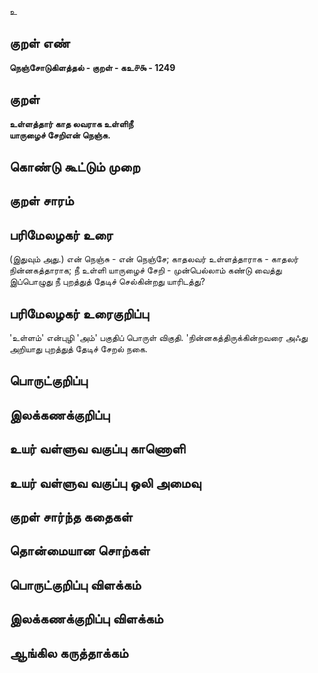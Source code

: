 உ

## குறள் எண் 

**நெஞ்சோடுகிளத்தல் - குறள் - கஉ௪௯ - 1249**

## குறள் 

**உள்ளத்தார் காத லவராக உள்ளிநீ  
யாருழைச் சேறிஎன் நெஞ்சு.** 

## கொண்டு கூட்டும் முறை


## குறள் சாரம் 


## பரிமேலழகர் உரை

(இதுவும் அது.) என் நெஞ்சு - என் நெஞ்சே; காதலவர் உள்ளத்தாராக - காதலர் நின்னகத்தாராக; நீ உள்ளி யாருழைச் சேறி - முன்பெல்லாம் கண்டு வைத்து இப்பொழுது நீ புறத்துத் தேடிச் செல்கின்றது யாரிடத்து?

## பரிமேலழகர் உரைகுறிப்பு   

'உள்ளம்' என்புழி 'அம்' பகுதிப் பொருள் விகுதி. 'நின்னகத்திருக்கின்றவரை அஃது அறியாது புறத்துத் தேடிச் சேறல் நகை.

## பொருட்குறிப்பு 


## இலக்கணக்குறிப்பு  


## உயர் வள்ளுவ வகுப்பு காணொளி


## உயர் வள்ளுவ வகுப்பு ஒலி அமைவு 

 
## குறள் சார்ந்த கதைகள் 


## தொன்மையான சொற்கள்


## பொருட்குறிப்பு விளக்கம்


## இலக்கணக்குறிப்பு விளக்கம்


## ஆங்கில கருத்தாக்கம் 


